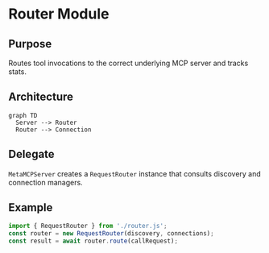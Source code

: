 # Router Module

## Purpose
Routes tool invocations to the correct underlying MCP server and tracks stats.

## Architecture
```mermaid
graph TD
  Server --> Router
  Router --> Connection
```

## Delegate
`MetaMCPServer` creates a `RequestRouter` instance that consults discovery and connection managers.

## Example
```ts
import { RequestRouter } from './router.js';
const router = new RequestRouter(discovery, connections);
const result = await router.route(callRequest);
```
